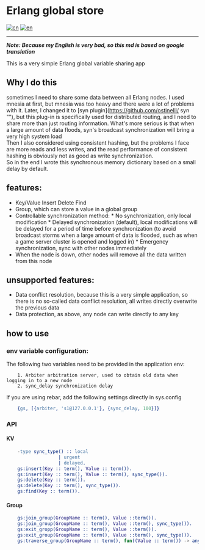 # Erlang global store
[![cn](https://img.shields.io/badge/lang-中文-blue.svg)](https://github.com/lafirest/erlang_global_store/blob/main/README.md)
[![en](https://img.shields.io/badge/lang-English-red.svg)](https://github.com/lafirest/erlang_global_store/blob/main/README_en.md)

------
***Note: Because my English is very bad, so this md is based on google translation***

   This is a very simple Erlang global variable sharing app
## Why I do this
   sometimes I need to share some data between all Erlang nodes. I used mnesia at first, but mnesia was too heavy and there were a lot of problems with it. Later, I changed it to [syn plugin](https://github.com/ostinelli/ syn ""), but this plug-in is specifically used for distributed routing, and I need to share more than just routing information. What's more serious is that when a large amount of data floods, syn's broadcast synchronization will bring a very high system load  
    Then I also considered using consistent hashing, but the problems I face are more reads and less writes, and the read performance of consistent hashing is obviously not as good as write synchronization.  
    So in the end I wrote this synchronous memory dictionary based on a small delay by default.  

## features:
   * Key/Value Insert Delete Find
   * Group, which can store a value in a global group
   * Controllable synchronization method:
         * No synchronization, only local modification
         * Delayed synchronization (default), local modifications will be delayed for a period of time before synchronization (to avoid broadcast storms when a large amount of data is flooded, such as when a game server cluster is opened and logged in)
         * Emergency synchronization, sync with other nodes immediately
   * When the node is down, other nodes will remove all the data written from this node
## unsupported features:
   * Data conflict resolution, because this is a very simple application, so there is no so-called data conflict resolution, all writes directly overwrite the previous data
   * Data protection, as above, any node can write directly to any key
## how to use
### env variable configuration:
   The following two variables need to be provided in the application env:
        
        1. Arbiter arbitration server, used to obtain old data when logging in to a new node
        2. sync_delay synchronization delay
   If you are using rebar, add the following settings directly in sys.config
```Erlang
    {gs, [{arbiter, 's1@127.0.0.1'}, {sync_delay, 100}]}
```
### API
#### KV
```Erlang
    -type sync_type() :: local
                   | urgent
                   | delayed.
    gs:insert(Key :: term(), Value :: term()).
    gs:insert(Key :: term(), Value :: term(), sync_type()).
    gs:delete(Key :: term()).
    gs:delete(Key :: term(), sync_type()).
    gs:find(Key :: term()).
```
#### Group
```Erlang
    gs:join_group(GroupName :: term(), Value ::term()).
    gs:join_group(GroupName :: term(), Value ::term(), sync_type()).
    gs:exit_gropp(GroupName :: term(), Value ::term()).
    gs:exit_group(GroupName :: term(), Value ::term(), sync_type()).
    gs:traverse_group(GroupName :: term(), fun((Value :: term()) -> any())).
```

